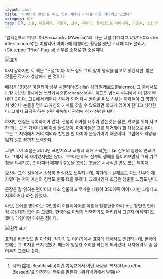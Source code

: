 ```yaml
---
layout: post
title: "마피아에 맞선 돈 피노 신부 이야기 - 나는 너를 기다리고 있었다"
category: 도서
tags: [책, 소설, 이탈리아, 가톨릭, 신부, 마피아, 알렉산드로 다베니아, 이승수, 소소의책, 서평]
---
```


'알렉산드로 다베니아(Alessandro D'Avenia)'의
'나는 너를 기다리고 있었다(Ciò che inferno non è)'는
이탈리아 마피아에 대항하는 활동을 했던 주세페 피노 풀리시(Giuseppe "Pino" Puglisi) 신부를 소재로 한 소설이다.

![표지](https://lh3.googleusercontent.com/-J2_TrhM8PVg/Wlldko7o-qI/AAAAAAAAdeU/A9i0UtcTINoHrcf1OqpcK-F9myFoJh1LACE0YBhgL/s480/cio-che-inferno-non-e-book-kr.jpg)

다시 말하지만 이 책은 "소설"이다.
어느정도 그의 말과 행적을 참고로 했겠지만,
많은 것들은 작가가 상상해서 쓴 것이다.

배경은 1993년 이탈리아 남부 시칠리아(Sicilia) 섬의 팔레르모(Palermo),
그 중에서도 가장 가난한 동네라는 브란카치오(Brancaccio)다.
이곳은 법보다 마피아가 더 깊게 뿌내린 곳이다.
그곳에서 태어나 신부가 되어 다시 돌아온 피노 신부는
아이들이 그 영향에서 벗어나
눈물을 멈추고 자신의 가치를 찾을 수 있으려면 학교가 있어야 한다고 생각한다.
그래서 모금을 하는 한편 계속해서 관청에 허가 신청을 낸다.

하지만 현실은 녹록하지가 않다.
관청이 허가를 내주지 않는것은 물론,
학교를 위해 사고자 하는 곳은 가격이 2배 이상 올랐으며,
마피아들은 그를 제거해야 할 대상으로 본다.
그는 그 지역에서 거의 예외라 할만한 반 마피아 운동가이기 때문이다.
그럼에도 희망을 잃지 않고 끝까지 노력한다.

그렇다.
이 소설은 2013년 프란치스코 교황에 의해 시복[^1]된 피노 신부의 일종의 순교기다.
그래서 꼭 재미있지만은 않다.
그보다는 피노 신부의 생애를 돌이켜보면서 그의 가르침을 되새기고,
또 마피아 체제의 잘못을 꼬집는 조금은 시사적인 면도 있는 책이다.

[^1]: 시복(諡福, Beatificatio)이란 기독교에서 어떤 사람을 '복자(il beato/the Blessed)'로 인정하는 행위를 말한다. (위키백과에서 발췌)

묘사나 그런 것들에서 상당히 현실감도 느껴지는데,
여기에는 실제로도 피노 신부의 제자였다는 저자 자신의 경험도 한몫 했을 듯하다.
그래서인지 조금은 청춘물 느낌도 난다.

문장은 잘 읽히는 편이어서
다소 암울하고 무거운 내용이 350여쪽 이어지지만
그렇다고 지루하거나 하진 않았다.

다만, 단어를 좋아하는 주인공이
이탈리아어를 이용해 말장난을 하며 노는 장면은
언어적 공감대가 없어 좀 그랬다.
한국어로 마땅히 번역하기도 어려워서 그런지 어색하기도 했다.
아쉽다면 아쉬운 점이다.

![원작 표지](https://lh3.googleusercontent.com/-zSOifNPp_MU/WlleKSDqeBI/AAAAAAAAdeo/4AInvLaQDNgDzgSBk6fFrRy0fxvIQpiJQCE0YBhgL/s480/cio-che-inferno-non-e-book.jpg)

표지를 바꾼것도 좀 아쉽다.
작가가 뒷 이야기에서 표지에 대해서도 언급하는데,
한국어판에는 그 표지를 쓰지 않았기 때문에 엉뚱한 소리를 하는게 되버렸다.
내지에라도 좀 실어주지 그랬나 싶다.
